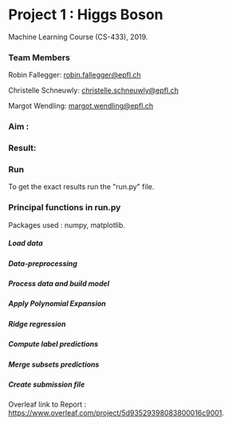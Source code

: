 # Project 1 : Higgs Boson
Machine Learning Course (CS-433), 2019.

### Team Members

Robin Fallegger: robin.fallegger@epfl.ch

Christelle Schneuwly: christelle.schneuwly@epfl.ch

Margot Wendling: margot.wendling@epfl.ch

### Aim :

### Result:

### Run
To get the exact results run the "run.py" file.

### Principal functions in run.py
Packages used : numpy, matplotlib.

##### Load data

##### Data-preprocessing

##### Process data and build model

##### Apply Polynomial Expansion 

##### Ridge regression

##### Compute label predictions

##### Merge subsets predictions

##### Create submission file



Overleaf link to Report : https://www.overleaf.com/project/5d93529398083800016c9001.
